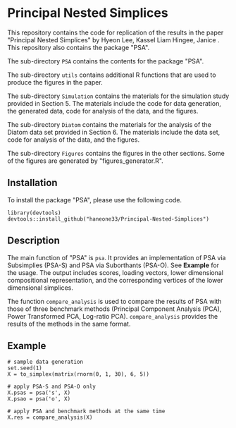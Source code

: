 # Principal Nested Simplices

This repository contains the code for replication of the results in the paper "Principal Nested Simplices" by Hyeon Lee, Kassel Liam Hingee, Janice . This repository also contains the package "PSA".

The sub-directory `PSA` contains the contents for the package "PSA".

The sub-directory `utils` contains additional R functions that are used to produce the figures in the paper.

The sub-directory `Simulation` contains the materials for the simulation study provided in Section 5. The materials include the code for data generation, the generated data, code for analysis of the data, and the figures.

The sub-directory `Diatom` contains the materials for the analysis of the Diatom data set provided in Section 6. The materials include the data set, code for analysis of the data, and the figures.

The sub-directory `Figures` contains the figures in the other sections. Some of the figures are generated by "figures_generator.R".

## Installation

To install the package "PSA", please use the following code.
```{r}
library(devtools)
devtools::install_github("haneone33/Principal-Nested-Simplices")
```

## Description

The main function of "PSA" is `psa`. It provides an implementation of PSA via Subsimplies (PSA-S) and PSA via Suborthants (PSA-O). See **Example** for the usage. The output includes scores, loading vectors, lower dimensional compositional representation, and the corresponding vertices of the lower dimensional simplices.

The function `compare_analysis` is used to compare the results of PSA with those of three benchmark methods (Principal Component Analysis (PCA), Power Transformed PCA, Log-ratio PCA). `compare_analysis` provides the results of the methods in the same format.

## Example

```{r}
# sample data generation
set.seed(1)
X = to_simplex(matrix(rnorm(0, 1, 30), 6, 5))

# apply PSA-S and PSA-O only
X.psas = psa('s', X)
X.psao = psa('o', X)

# apply PSA and benchmark methods at the same time
X.res = compare_analysis(X)
```
